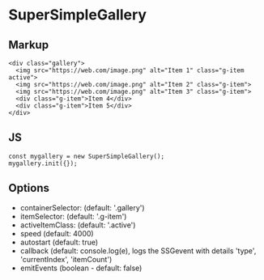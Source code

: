# SuperSimpleGallery


## Markup

```
<div class="gallery">
  <img src="https://web.com/image.png" alt="Item 1" class="g-item active">
  <img src="https://web.com/image.png" alt="Item 2" class="g-item">
  <img src="https://web.com/image.png" alt="Item 3" class="g-item">
  <div class="g-item">Item 4</div>
  <div class="g-item">Item 5</div>
</div>
```

## JS

```
const mygallery = new SuperSimpleGallery();
mygallery.init({});
```

## Options

* containerSelector: (default: '.gallery')
* itemSelector: (default: '.g-item')
* activeItemClass: (default: '.active')
* speed (default: 4000)
* autostart (default: true)
* callback (default: console.log(e), logs the SSGevent with details 'type', 'currentIndex', 'itemCount')
* emitEvents (boolean - default: false)